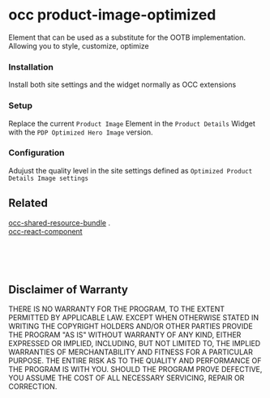 # occ product-image-optimized
Element that can be used as a substitute for the OOTB implementation.  Allowing you to style, customize, optimize

### Installation   
Install both site settings and the widget normally as OCC extensions

### Setup
Replace the current `Product Image` Element in the `Product Details` Widget with the `PDP Optimized Hero Image` version.

### Configuration
Adujust the quality level in the site settings defined as `Optimized Product Details Image settings`


## Related
 [occ-shared-resource-bundle](https://github.com/leedium/occ-shared-resource-bundle "occ-shared-resource-bundle") .  
 [occ-react-component](https://github.com/leedium/occ-react-component "OCC React Component")



<br/><br/><br/>
## Disclaimer of Warranty

  THERE IS NO WARRANTY FOR THE PROGRAM, TO THE EXTENT PERMITTED BY
APPLICABLE LAW.  EXCEPT WHEN OTHERWISE STATED IN WRITING THE COPYRIGHT
HOLDERS AND/OR OTHER PARTIES PROVIDE THE PROGRAM "AS IS" WITHOUT WARRANTY
OF ANY KIND, EITHER EXPRESSED OR IMPLIED, INCLUDING, BUT NOT LIMITED TO,
THE IMPLIED WARRANTIES OF MERCHANTABILITY AND FITNESS FOR A PARTICULAR
PURPOSE.  THE ENTIRE RISK AS TO THE QUALITY AND PERFORMANCE OF THE PROGRAM
IS WITH YOU.  SHOULD THE PROGRAM PROVE DEFECTIVE, YOU ASSUME THE COST OF
ALL NECESSARY SERVICING, REPAIR OR CORRECTION.



